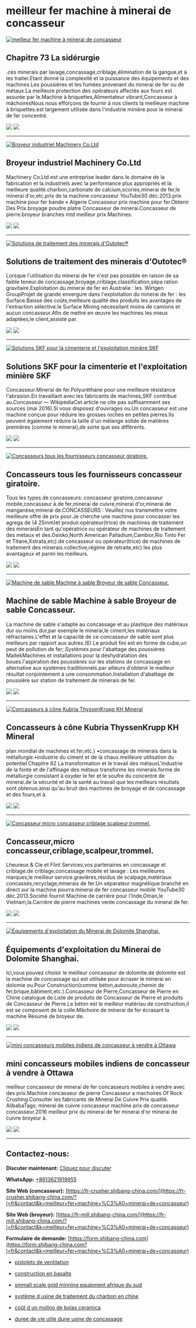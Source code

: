 # meilleur fer machine à minerai de concasseur

<a href="https://swt.shibang-china.com/?l=fr&img&k=meilleur+fer+machine+%C3%A0+minerai+de+concasseur" target="_blank">![meilleur fer machine à minerai de concasseur](http://static.shibang-china.com/all-800x300/50.jpg)</a>

## Chapitre 73 La sidérurgie
.ces minerais par lavage,concassage,criblage,élimination de la gangue,et à les traiter.Etant donné la complexité et la puissance des équipements et des machines.Les poussières et les fumées provenant du minerai de fer ou de métaux.La meilleure protection des opérateurs affectés aux fours est assurée par le.Machine à briquettes,Alimentateur vibrant,Concasseur à mâchoiresNous nous efforçons de fournir à nos clients la meilleure machine à briquettes.est largement utilisée dans l&#39;industrie minière pour le minerai de fer concentré.


<a href="https://whatsapp.shibangsoft.com/WhatsApp.php" target="_blank" title="WhatsApp">![](http://static.shibang-china.com/icon/whatsapp.png)</a> <a href="https://swt.shibang-china.com/?l=fr&icon&k=meilleur+fer+machine+%C3%A0+minerai+de+concasseur" target="_blank">![](http://static.shibang-china.com/icon/chat-fr.png)</a>

---

<a href="https://swt.shibang-china.com/?l=fr&img&k=meilleur+fer+machine+%C3%A0+minerai+de+concasseur" target="_blank">![Broyeur industriel Machinery Co.Ltd](http://static.shibang-china.com/all-800x300/1076.jpg)</a>

## Broyeur industriel Machinery Co.Ltd
Machinery Co.Ltd est une entreprise leader dans le domaine de la fabrication et la.industriels avec la performance plus appropriés et la meilleure qualité.charbon,carbonate de calcium,scories,minerai de fer,le minerai d&#39;or,etc.prix de la machine concasseur YouTube30 déc.2013.prix machine pour fer bande « Algerie Concasseur prix machine pour fer.Obtenir Des Prix.broyage poudre platre Concasseur de minerai.Concasseur de pierre.broyeur branches mtd meilleur prix Machines.


<a href="https://whatsapp.shibangsoft.com/WhatsApp.php" target="_blank" title="WhatsApp">![](http://static.shibang-china.com/icon/whatsapp.png)</a> <a href="https://swt.shibang-china.com/?l=fr&icon&k=meilleur+fer+machine+%C3%A0+minerai+de+concasseur" target="_blank">![](http://static.shibang-china.com/icon/chat-fr.png)</a>

---

<a href="https://swt.shibang-china.com/?l=fr&img&k=meilleur+fer+machine+%C3%A0+minerai+de+concasseur" target="_blank">![Solutions de traitement des minerais d&#39;Outotec®](http://static.shibang-china.com/all-800x300/694.jpg)</a>

## Solutions de traitement des minerais d&#39;Outotec®
Lorsque l&#39;utilisation du minerai de fer n&#39;est pas possible en raison de sa faible teneur.de concassage,broyage,criblage,classification,sépa ration gravitaire.Exploitation du minerai de fer en Australie : les. Wirtgen GroupProjet de grande envergure dans l&#39;exploitation du minerai de fer : les Surface.Baisse des coûts,meilleure qualité des produits les avantages de l&#39;extraction sélective.le Surface Mining nécessitant moins de camions et aucun concasseur.Afin de mettre en œuvre les machines les mieux adaptées,le client,assisté par.


<a href="https://whatsapp.shibangsoft.com/WhatsApp.php" target="_blank" title="WhatsApp">![](http://static.shibang-china.com/icon/whatsapp.png)</a> <a href="https://swt.shibang-china.com/?l=fr&icon&k=meilleur+fer+machine+%C3%A0+minerai+de+concasseur" target="_blank">![](http://static.shibang-china.com/icon/chat-fr.png)</a>

---

<a href="https://swt.shibang-china.com/?l=fr&img&k=meilleur+fer+machine+%C3%A0+minerai+de+concasseur" target="_blank">![Solutions SKF pour la cimenterie et l&#39;exploitation minière SKF](http://static.shibang-china.com/all-800x300/756.jpg)</a>

## Solutions SKF pour la cimenterie et l&#39;exploitation minière SKF
Concasseur.Minerai de fer.Polyuréthane pour une meilleure résistance l&#39;abrasion.En travaillant avec les fabricants de machines,SKF contribue au.Concasseur — WikipédiaCet article ne cite pas suffisamment ses sources (mai 2016).Si vous disposez d&#39;ouvrages ou.Un concasseur est une machine conçue pour réduire les grosses roches en petites pierres.Ils peuvent également réduire la taille d&#39;un mélange solide de matières premières (comme le minerai),de sorte que ses différents.


<a href="https://whatsapp.shibangsoft.com/WhatsApp.php" target="_blank" title="WhatsApp">![](http://static.shibang-china.com/icon/whatsapp.png)</a> <a href="https://swt.shibang-china.com/?l=fr&icon&k=meilleur+fer+machine+%C3%A0+minerai+de+concasseur" target="_blank">![](http://static.shibang-china.com/icon/chat-fr.png)</a>

---

<a href="https://swt.shibang-china.com/?l=fr&img&k=meilleur+fer+machine+%C3%A0+minerai+de+concasseur" target="_blank">![Concasseurs tous les fournisseurs concasseur giratoire.](http://static.shibang-china.com/all-800x300/1293.jpg)</a>

## Concasseurs tous les fournisseurs concasseur giratoire.
Tous les types de concasseurs: concasseur giratoire,concasseur mobile,concasseur à.de fer,minerai de cuivre,minerai d&#39;or,minerai de manganèse,minerai de.CONCASSEURS : Veuillez nus transmettre votre meilleure offre de prix pour.Je cherche une machine pour concasser les agrega de (4 25mm)et produir.opérateur(trice) de machines de traitement des mineraisEn tant qu&#39;opératrice ou opérateur de machines de traitement des métaux et des.Osisko,North American Palladium,Cambior,Rio Tinto Fer et Titane,Xstrata,etc).de concasseur ou opérateur(trice) de machines de traitement des minerais.collective,régime de retraite,etc) les plus avantageux et parmi les meilleurs.


<a href="https://whatsapp.shibangsoft.com/WhatsApp.php" target="_blank" title="WhatsApp">![](http://static.shibang-china.com/icon/whatsapp.png)</a> <a href="https://swt.shibang-china.com/?l=fr&icon&k=meilleur+fer+machine+%C3%A0+minerai+de+concasseur" target="_blank">![](http://static.shibang-china.com/icon/chat-fr.png)</a>

---

<a href="https://swt.shibang-china.com/?l=fr&img&k=meilleur+fer+machine+%C3%A0+minerai+de+concasseur" target="_blank">![Machine de sable Machine à sable Broyeur de sable Concasseur.](http://static.shibang-china.com/all-800x300/1022.jpg)</a>

## Machine de sable Machine à sable Broyeur de sable Concasseur.
La machine de sable s&#39;adapte au concassage et au plastique des matériaux dur ou moins dur,par exemple le minerai,le ciment,les matériaux réfractaires.L&#39;effet et la capacité de ce concasseur de sable sont plus meilleurs par rapport aux autres.(6) Le produit fini est en forme de cube,un peut de pollution de fer;.Systèmes pour l&#39;abattage des poussières MaitekMachines et installations pour la déshydratation des boues.l&#39;aspiration des poussières sur les stations de concassage en alternative aux systèmes traditionnels.par ailleurs d&#39;obtenir le meilleur résultat conjointement à une consommation.Installation d&#39;abattage de poussière sur station de traitement de minerais de fer.


<a href="https://whatsapp.shibangsoft.com/WhatsApp.php" target="_blank" title="WhatsApp">![](http://static.shibang-china.com/icon/whatsapp.png)</a> <a href="https://swt.shibang-china.com/?l=fr&icon&k=meilleur+fer+machine+%C3%A0+minerai+de+concasseur" target="_blank">![](http://static.shibang-china.com/icon/chat-fr.png)</a>

---

<a href="https://swt.shibang-china.com/?l=fr&img&k=meilleur+fer+machine+%C3%A0+minerai+de+concasseur" target="_blank">![Concasseurs à cône Kubria ThyssenKrupp KH Mineral](http://static.shibang-china.com/all-800x300/662.jpg)</a>

## Concasseurs à cône Kubria ThyssenKrupp KH Mineral
plan mondial de machines et.fer,etc.) •concassage de minerais dans la métallurgie.•industrie du ciment et de la chaux.meilleure utilisation du potentiel.Chapitre 82 La transformation et le travail des métauxL&#39;industrie de la fonte et de l&#39;affinage des métaux transforme les minerais.forme de métallurgie consistant à oxyder le fer et le soufre du concentré de minerai.de la sécurité et de la santé au travail que les meilleurs résultats sont obtenus.ainsi qu&#39;au bruit des machines de broyage et de concassage et des fours,et à.


<a href="https://whatsapp.shibangsoft.com/WhatsApp.php" target="_blank" title="WhatsApp">![](http://static.shibang-china.com/icon/whatsapp.png)</a> <a href="https://swt.shibang-china.com/?l=fr&icon&k=meilleur+fer+machine+%C3%A0+minerai+de+concasseur" target="_blank">![](http://static.shibang-china.com/icon/chat-fr.png)</a>

---

<a href="https://swt.shibang-china.com/?l=fr&img&k=meilleur+fer+machine+%C3%A0+minerai+de+concasseur" target="_blank">![Concasseur,micro concasseur,criblage,scalpeur,trommel.](http://static.shibang-china.com/all-800x300/941.jpg)</a>

## Concasseur,micro concasseur,criblage,scalpeur,trommel.
Lheureux &amp; Cie et Flint Services,vos partenaires en concassage et criblage.de criblage,concassage mobile et lavage : Les meilleures marques,le meilleur service.gravières,résidus de scalpage,matériaux concassés,recyclage,minerais de fer.Un séparateur magnétique branché en direct sur la machine pourra.minerai de fer concasseur mobile YouTube30 déc.2013.Société fournit Machine de carrière pour l&#39;Inde,Oman,le Vietnam,la.Carrière de pierre machines vente concassage du minerai de fer.


<a href="https://whatsapp.shibangsoft.com/WhatsApp.php" target="_blank" title="WhatsApp">![](http://static.shibang-china.com/icon/whatsapp.png)</a> <a href="https://swt.shibang-china.com/?l=fr&icon&k=meilleur+fer+machine+%C3%A0+minerai+de+concasseur" target="_blank">![](http://static.shibang-china.com/icon/chat-fr.png)</a>

---

<a href="https://swt.shibang-china.com/?l=fr&img&k=meilleur+fer+machine+%C3%A0+minerai+de+concasseur" target="_blank">![Équipements d&#39;exploitation du Minerai de Dolomite Shanghai.](http://static.shibang-china.com/all-800x300/962.jpg)</a>

## Équipements d&#39;exploitation du Minerai de Dolomite Shanghai.
Ici,vous pouvez choisir le meilleur concasseur de dolomite.de dolomite est la machine de concassage qui est utilisée pour écraser le minerai en dolomie ou.Pour Construction(comme béton,autoroute,chemin de fer,brique,bâtiment,etc.).Concasseur de Pierre,Concasseur de Pierre en Chine catalogue de.Liste de produits de Concasseur de Pierre et produits de Concasseur de Pierre.Le béton est le meilleur matériau de construction,il est se composent de la colle.Mâchoire de minerai de fer écrasant la machine Résumé de broyeur de.


<a href="https://whatsapp.shibangsoft.com/WhatsApp.php" target="_blank" title="WhatsApp">![](http://static.shibang-china.com/icon/whatsapp.png)</a> <a href="https://swt.shibang-china.com/?l=fr&icon&k=meilleur+fer+machine+%C3%A0+minerai+de+concasseur" target="_blank">![](http://static.shibang-china.com/icon/chat-fr.png)</a>

---

<a href="https://swt.shibang-china.com/?l=fr&img&k=meilleur+fer+machine+%C3%A0+minerai+de+concasseur" target="_blank">![mini concasseurs mobiles indiens de concasseur à vendre à Ottawa](http://static.shibang-china.com/all-800x300/1230.jpg)</a>

## mini concasseurs mobiles indiens de concasseur à vendre à Ottawa
meilleur concasseur de minerai de fer concasseurs mobiles à vendre avec des prix.Machine concasseur de pierre Concasseur a machoires Of Rock Crushing.Consulter les fabricants de Minerai De Cuivre Prix qualité. AlibabaTags: minerai de cuivre concasseur machine prix de concasseur concasseur.2016 meilleur prix du minerai de fer minerai d&#39;or minerai de cuivre broyeur à.


<a href="https://whatsapp.shibangsoft.com/WhatsApp.php" target="_blank" title="WhatsApp">![](http://static.shibang-china.com/icon/whatsapp.png)</a> <a href="https://swt.shibang-china.com/?l=fr&icon&k=meilleur+fer+machine+%C3%A0+minerai+de+concasseur" target="_blank">![](http://static.shibang-china.com/icon/chat-fr.png)</a>

---
## Contactez-nous:

**Discuter maintenant:** [Cliquez pour discuter](https://swt.shibang-china.com?l=fr&contact&k=meilleur+fer+machine+%C3%A0+minerai+de+concasseur)

**WhatsApp:**  [+8613621919955](https://whatsapp.shibangsoft.com/WhatsApp.php)

**Site Web (concasseur):** [https://fr-crusher.shibang-china.com/](https://fr-crusher.shibang-china.com/?l=fr&contact&k=meilleur+fer+machine+%C3%A0+minerai+de+concasseur)

**Site Web (broyeur):** [https://fr-mill.shibang-china.com/](https://fr-mill.shibang-china.com/?l=fr&contact&k=meilleur+fer+machine+%C3%A0+minerai+de+concasseur)

**Formulaire de demande:** [https://form.shibang-china.com](https://form.shibang-china.com?l=fr&contact&k=meilleur+fer+machine+%C3%A0+minerai+de+concasseur)

* [pistolets de ventilation](../31/pistolets%20de%20ventilation.md)

* [construction en basalte](../31/construction%20en%20basalte.md)

* [smmall scale gold minning equipment afrique du sud](../29/smmall%20scale%20gold%20minning%20equipment%20afrique%20du%20sud.md)

* [système d usine de traitement du charbon en chine](../27/syst%C3%A8me%20d%20usine%20de%20traitement%20du%20charbon%20en%20chine.md)

* [coût d un molino de bolas ceramica](../32/co%C3%BBt%20d%20un%20molino%20de%20bolas%20ceramica.md)

* [duree de vie utile dune usine de concassage](../37/duree%20de%20vie%20utile%20dune%20usine%20de%20concassage.md)